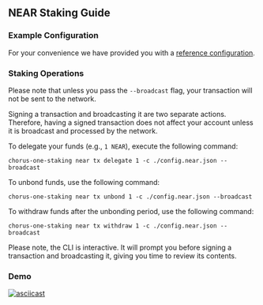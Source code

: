 ## NEAR Staking Guide

### Example Configuration

For your convenience we have provided you with a [reference configuration](./example/config.near.json).

### Staking Operations

Please note that unless you pass the `--broadcast` flag, your transaction will not be sent to the network.

Signing a transaction and broadcasting it are two separate actions. Therefore, having a signed transaction does not affect your account unless it is broadcast and processed by the network.

To delegate your funds (e.g., `1 NEAR`), execute the following command:

```
chorus-one-staking near tx delegate 1 -c ./config.near.json --broadcast
```

To unbond funds, use the following command:

```
chorus-one-staking near tx unbond 1 -c ./config.near.json --broadcast
```

To withdraw funds after the unbonding period, use the following command:

```
chorus-one-staking near tx withdraw 1 -c ./config.near.json --broadcast
```

Please note, the CLI is interactive. It will prompt you before signing a transaction and broadcasting it, giving you time to review its contents.

### Demo

[![asciicast](https://asciinema.org/a/nHT85edPgKkx5CC4jtHSK5VaB.svg)](https://asciinema.org/a/nHT85edPgKkx5CC4jtHSK5VaB)
